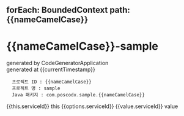 forEach: BoundedContext
path: {{nameCamelCase}}
---
# {{nameCamelCase}}-sample

generated by CodeGeneratorApplication  
generated at {{currentTimestamp}}

```
  프로젝트 ID : {{nameCamelCase}}
  프로젝트 명 : sample
  Java 패키지 : com.poscodx.sample.{{nameCamelCase}}
```
{{this.serviceId}} this
{{options.serviceId}}
{{value.serviceId}} value
